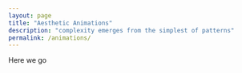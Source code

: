 ```yaml
---
layout: page
title: "Aesthetic Animations"
description: "complexity emerges from the simplest of patterns"
permalink: /animations/
---
```

Here we go
